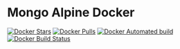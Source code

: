 # Mongo Alpine Docker

[![Docker Stars](https://img.shields.io/docker/stars/onmap/mongo-alpine.svg)]()
[![Docker Pulls](https://img.shields.io/docker/pulls/onmap/mongo-alpine.svg)]()
[![Docker Automated build](https://img.shields.io/docker/automated/onmap/mongo-alpine.svg)]()
[![Docker Build Status](https://img.shields.io/docker/build/onmap/mongo-alpine.svg)]()
